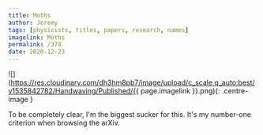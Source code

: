 ```yaml
---
title: Moths
author: Jeremy
tags: [physicists, titles, papers, research, names]
imagelink: Moths
permalink: /374
date: 2020-12-23
---
```


![](https://res.cloudinary.com/dh3hm8pb7/image/upload/c_scale,q_auto:best/v1535842782/Handwaving/Published/{{ page.imagelink }}.png){: .centre-image }

To be completely clear, I'm the biggest sucker for this. It's my number-one criterion when browsing the arXiv.
